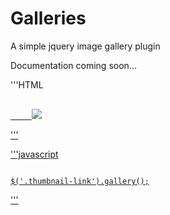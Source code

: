 Galleries
=========

A simple jquery image gallery plugin


Documentation coming soon...

'''HTML
<pre>
<a href="path/to/large/image.png" data-target=".someSelector" class="thumbnail-link">
    <img class="thumbnail" src="path/to/thumbnail.jpg"
</a>
</pre>
'''

'''javascript
<pre><code>
$('.thumbnail-link').gallery();
</pre></code>
'''